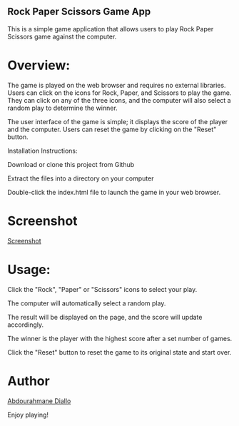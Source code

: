  ## Rock Paper Scissors Game App

This is a simple game application that allows users to play Rock Paper Scissors game against the computer.


# Overview:

The game is played on the web browser and requires no external libraries. Users can click on the icons for Rock, Paper, and Scissors to play the game. They can click on any of the three icons, and the computer will also select a random play to determine the winner.


The user interface of the game is simple; it displays the score of the player and the computer. Users can reset the game by clicking on the "Reset" button.


Installation Instructions:


Download or clone this project from Github

Extract the files into a directory on your computer

Double-click the index.html file to launch the game in your web browser.

# Screenshot
[Screenshot](img/Screenshot%20(74).png)


# Usage:


Click the "Rock", "Paper" or "Scissors" icons to select your play.

The computer will automatically select a random play.

The result will be displayed on the page, and the score will update accordingly.

The winner is the player with the highest score after a set number of games.

Click the "Reset" button to reset the game to its original state and start over.

# Author

[Abdourahmane Diallo](https://www.linkedin.com/in/abdoul-ramane-diallo-15b2a2262/)


Enjoy playing!